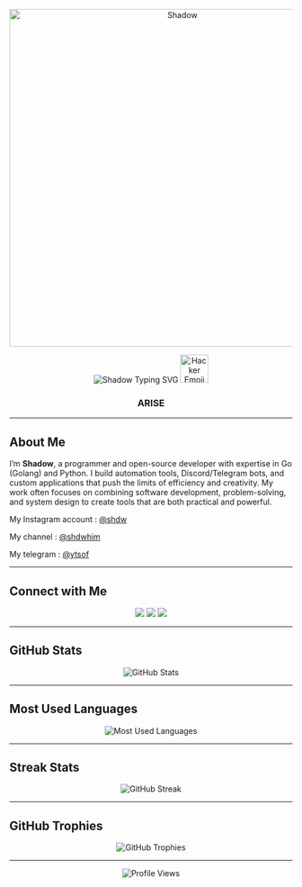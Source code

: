 <p align="center">
  <img src="https://media1.tenor.com/m/9X3jUkLs5IcAAAAC/cid.gif" width="600" alt="Shadow"/>
</p>

<p align="center">
  <img src="https://readme-typing-svg.demolab.com/?font=JetBrains+Mono&weight=900&size=44&pause=1000&center=true&vCenter=true&width=800&lines=Shadow" alt="Shadow Typing SVG"/>
  <img src="https://media.giphy.com/media/v1.Y2lkPTc5MGI3NjExMTJxNjhnMHo3ejQyYmR4ZzIwdjJveWt5ZTBzOHBxY3Fzc2ZyczRwbyZlcD12MV9naWZzX3NlYXJjaCZjdD1n/RL1Jl8PnNDqz9hy83b/giphy.gif" width="50" height="50" alt="Hacker Emoji"/>
</p>

<h3 align="center">ARISE</h3>

---

## About Me
I’m  **Shadow**, a programmer and open-source developer with expertise in Go (Golang) and Python.
I build automation tools, Discord/Telegram bots, and custom applications that push the limits of efficiency and creativity.
My work often focuses on combining software development, problem-solving, and system design to create tools that are both practical and powerful.

My Instagram account : [@shdw](https://www.instagram.com/shdw)

My channel : [@shdwhim](https://t.me/shdwhim)

My telegram : [@ytsof](https://t.me/ytsof)

---

## Connect with Me
<p align="center">
  <a href="https://instagram.com/shdw" target="_blank"><img src="https://img.shields.io/badge/Instagram-E4405F?style=for-the-badge&logo=instagram&logoColor=white"/></a>
  <a href="https://t.me/ytsof" target="_blank"><img src="https://img.shields.io/badge/Telegram-2CA5E0?style=for-the-badge&logo=telegram&logoColor=white"/></a>
  <a href="https://t.me/shdwhim" target="_blank"><img src="https://img.shields.io/badge/Telegram%20Channel-0088cc?style=for-the-badge&logo=telegram&logoColor=white"/></a>
</p>

---

## GitHub Stats
<p align="center">
  <img src="https://github-readme-stats.vercel.app/api?username=9rfm&show_icons=true&theme=tokyonight&hide_border=true&count_private=true" alt="GitHub Stats"/>
</p>

---

## Most Used Languages
<p align="center">
  <img src="https://github-readme-stats.vercel.app/api/top-langs/?username=9rfm&layout=compact&theme=tokyonight&hide_border=true" alt="Most Used Languages"/>
</p>

---

## Streak Stats
<p align="center">
  <img src="https://streak-stats.demolab.com?user=9rfm&theme=tokyonight&hide_border=true" alt="GitHub Streak"/>
</p>

---

## GitHub Trophies
<p align="center">
  <img src="https://github-profile-trophy.vercel.app/?username=9rfm&theme=tokyonight&no-frame=true&no-bg=true&margin-w=10&margin-h=10&v=1" alt="GitHub Trophies"/>
</p>

---

<p align="center">
  <img src="https://komarev.com/ghpvc/?username=9rfm&label=Profile%20Views&color=0e75b6&style=flat" alt="Profile Views"/>
</p>
